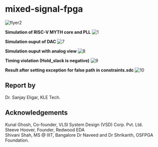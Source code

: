 # mixed-signal-fpga
![flyer2](https://user-images.githubusercontent.com/59352026/171116116-4e61ced0-f537-4249-8714-e0612cd3ab00.jpg)

**Simulation of RISC-V MYTH core and PLL**
![1](https://user-images.githubusercontent.com/59352026/170990006-6eaf2fbd-cda5-4342-8179-204cf9038642.jpg)

**Simulation ouput of DAC**
![7](https://user-images.githubusercontent.com/59352026/171002223-595683d6-8207-404e-abee-925ee2f65cda.jpg)

**Simulation ouput with analog view**
![8](https://user-images.githubusercontent.com/59352026/171002245-cc02b869-5a80-4a4a-b865-423c3a6e23da.jpg)

**Timing violation (Hold_slack is negative)**
![9](https://user-images.githubusercontent.com/59352026/171002313-f4fcd1d9-3cc1-41be-945d-18578a51fd60.jpg)

**Result after setting exception for false path in constraints.sdc**
![10](https://user-images.githubusercontent.com/59352026/171010979-a03a1e34-5a8c-44d8-b1a1-1fa9b330a9e7.jpg)


## Report by
Dr. Sanjay Eligar, KLE Tech.

## Acknowledgements
Kunal Ghosh, Co-founder, VLSI System Design (VSD) Corp. Pvt. Ltd. <br/>
Steeve Hoover, Founder, Redwood EDA <br/>
Shivani Shah, MS @ IIIT, Bangalore
Dr Naveed and Dr Shrikanth, OSFPGA Foundation.

